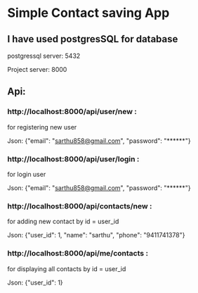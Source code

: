 # Simple Contact saving App

## I have used postgresSQL for database

postgressql server: 5432

Project server: 8000

## Api:

### http://localhost:8000/api/user/new :

for registering new user

Json: {"email": "sarthu858@gmail.com", "password": "******"}

### http://localhost:8000/api/user/login :

for login user

Json: {"email": "sarthu858@gmail.com", "password": "******"}

### http://localhost:8000/api/contacts/new :

for adding new contact by id = user_id

Json: {"user_id": 1, "name": "sarthu", "phone": "9411741378"}

### http://localhost:8000/api/me/contacts :

for displaying all contacts by id = user_id

Json: {"user_id": 1}



